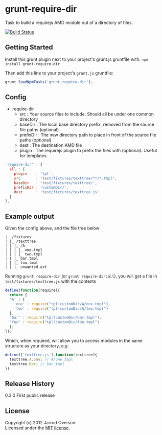 # grunt-require-dir

Task to build a requirejs AMD module out of a directory of files.

[![Build Status](https://secure.travis-ci.org/jsoverson/grunt-require-dir.png)](http://travis-ci.org/jsoverson/grunt-require-dir)

## Getting Started
Install this grunt plugin next to your project's grunt.js gruntfile with: `npm install grunt-require-dir`

Then add this line to your project's `grunt.js` gruntfile:

```javascript
grunt.loadNpmTasks('grunt-require-dir');
```

[grunt]: https://github.com/cowboy/grunt
[getting_started]: https://github.com/cowboy/grunt/blob/master/docs/getting_started.md

## Config

- require-dir
  - src : Your source files to include. Should all be under one common directory
  - baseDir : The local base directory prefix, removed from the source file paths (optional)
  - prefixDir : The new directory path to place in front of the source file paths (optional)
  - dest : The destination AMD file
  - plugin : The requirejs plugin to prefix the files with (optional). Useful for templates.

```javascript
'require-dir' : {
  all : {
    plugin    : 'tpl',
    src       : 'test/fixtures/texttree/**/*.tmpl',
    baseDir   : 'test/fixtures/texttree/',
    prefixDir : 'customDir/',
    dest      : 'test/fixtures/texttree.js'
  }
},
```

## Example output

Given the config above, and the file tree below

```
|_ /fixtures
| |_ /texttree
| | |_ /A
| | | |_ one.tmpl
| | | |_ two.tmpl
| | |_ bar.tmpl
| | |_ foo.tmpl
| | |_ unwanted.ext
```

Running `grunt require-dir` (or `grunt require-dir:all`), you will
get a file in `test/fixtures/texttree.js` with the contents

```javascript
define(function(require){
  return {
  'A' : {
    'one' : require("tpl!customDir/A/one.tmpl"),
    'two' : require("tpl!customDir/A/two.tmpl")
  },
  'bar' : require("tpl!customDir/bar.tmpl"),
  'foo' : require("tpl!customDir/foo.tmpl")
  };
});
```
Which, when required, will allow you to access modules in the same structure as your directory, e.g.

```javascript
define(['texttree.js'],function(texttree){
  texttree.A.one; // A/one.tmpl
  texttree.bar; // bar.tmpl
})
```

## Release History

0.3.0 First public release

## License
Copyright (c) 2012 Jarrod Overson  
Licensed under the [MIT license](https://github.com/jsoverson/grunt-require-dir/blob/master/LICENSE-MIT).
